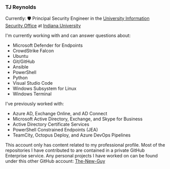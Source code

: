 ### TJ Reynolds

Currently: :shield: Principal Security Engineer in the [University Information Security Office] at [Indiana University]

I'm currently working with and can answer questions about:

* Microsoft Defender for Endpoints
* CrowdStrike Falcon
* Ubuntu
* Git/GitHub
* Ansible
* PowerShell
* Python
* Visual Studio Code
* Windows Subsystem for Linux
* Windows Terminal

I've previously worked with:

* Azure AD, Exchange Online, and AD Connect
* Microsoft Active Directory, Exchange, and Skype for Business
* Active Directory Certificate Services
* PowerShell Constrained Endpoints (JEA)
* TeamCity, Octopus Deploy, and Azure DevOps Pipelines

This account only has content related to my professional profile. Most of the repositories I have contributed to are contained in a private GitHub Enterprise service. Any personal projects I have worked on can be found under this other GitHub account: [The-New-Guy]

[University Information Security Office]: https://informationsecurity.iu.edu/ "Indiana University University Information Security Office"
[Indiana University]: https://www.iu.edu "Indiana University"
[The-New-Guy]: https://github.com/The-New-Guy "The-New-Guy"
